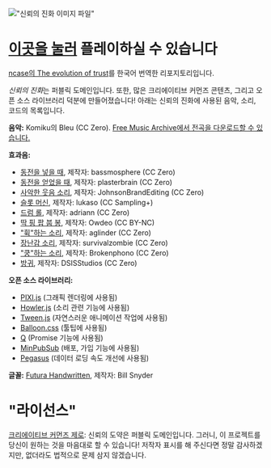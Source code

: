!["신뢰의 진화 이미지 파일"](https://i.imgur.com/HSF4Tue.jpg)

# [이곳을 눌러](https://osori.github.io/trust-ko/) 플레이하실 수 있습니다

[ncase의 The evolution of trust](https://github.com/ncase/trust)를 한국어 번역한 리포지토리입니다.

*신뢰의 진화*는 퍼블릭 도메인입니다. 또한, 많은 크리에이티브 커먼즈 콘텐츠, 그리고 오픈 소스 라이브러리 덕분에 만들어졌습니다! 아래는 신뢰의 진화에 사용된 음악, 소리, 코드의 목록입니다.

**음악:** Komiku의 Bleu (CC Zero). [Free Music Archive에서 전곡을 다운로드할 수 있습니다.](http://freemusicarchive.org/music/Komiku/Its_time_for_adventure_/)

**효과음:**

- [동전을 넣을 때](https://freesound.org/people/bassmosphere/sounds/384700/), 제작자: bassmosphere (CC Zero)
- [동전을 얻었을 때](https://freesound.org/people/plasterbrain/sounds/242857/), 제작자: plasterbrain (CC Zero)
- [사악한 웃음 소리](https://freesound.org/people/JohnsonBrandEditing/sounds/173933/), 제작자: JohnsonBrandEditing (CC Zero)
- [슬롯 머신](https://freesound.org/people/lukaso/sounds/69689/), 제작자: lukaso (CC Sampling+)
- [드럼 롤](https://freesound.org/people/adriann/sounds/191718/), 제작자: adriann (CC Zero)
- [딱 핑 팝 붑 봉](https://freesound.org/people/Owdeo/sounds/116653/), 제작자: Owdeo (CC BY-NC)
- ["휙"하는 소리](https://freesound.org/people/aglinder/sounds/264468/), 제작자: aglinder (CC Zero)
- [장난감 소리](https://freesound.org/people/survivalzombie/sounds/240015/), 제작자: survivalzombie (CC Zero)
- ["쿵"하는 소리](https://freesound.org/people/Brokenphono/sounds/344149/), 제작자: Brokenphono (CC Zero)
- [방귀](https://freesound.org/people/DSISStudios/sounds/241000/), 제작자: DSISStudios (CC Zero)

**오픈 소스 라이브러리:**

- [PIXI.js](http://www.pixijs.com/) (그래픽 렌더링에 사용됨)
- [Howler.js](https://howlerjs.com/) (소리 관련 기능에 사용됨)
- [Tween.js](http://www.createjs.com/tweenjs) (자연스러운 애니메이션 작업에 사용됨)
- [Balloon.css](https://kazzkiq.github.io/balloon.css/) (툴팁에 사용됨)
- [Q](https://github.com/kriskowal/q/) (Promise 기능에 사용됨)
- [MinPubSub](https://github.com/daniellmb/MinPubSub) (배포, 가입 기능에 사용됨)
- [Pegasus](https://github.com/typicode/pegasus) (데이터 로딩 속도 개선에 사용됨)

**글꼴:** [Futura Handwritten](http://www.dafont.com/futurahandwritten.font), 제작자: Bill Snyder

# "라이선스"

[크리에이티브 커먼즈 제로](https://github.com/ncase/trust/blob/gh-pages/LICENSE): 신뢰의 도약은 퍼블릭 도메인입니다. 그러니, 이 프로젝트를 당신이 원하는 것을 마음대로 할 수 있습니다! 저작자 표시를 해 주신다면 정말 감사하겠지만, 없더라도 법적으로 문제 삼지 않겠습니다.
